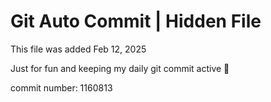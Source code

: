 # Git Auto Commit | Hidden File

This file was added Feb 12, 2025

Just for fun and keeping my daily git commit active 🤪

commit number: 1160813
